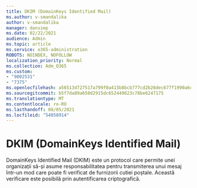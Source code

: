 ```yaml
---
title: DKIM (DomainKeys Identified Mail)
ms.author: v-smandalika
author: v-smandalika
manager: dansimp
ms.date: 02/22/2021
audience: Admin
ms.topic: article
ms.service: o365-administration
ROBOTS: NOINDEX, NOFOLLOW
localization_priority: Normal
ms.collection: Adm_O365
ms.custom:
- "9002531"
- "7375"
ms.openlocfilehash: a56513d727517a799f0a415b8bcb777cd2b26dec677f1990a6caf4b2090f660b
ms.sourcegitcommit: b5f7da89a650d2915dc652449623c78be6247175
ms.translationtype: MT
ms.contentlocale: ro-RO
ms.lasthandoff: 08/05/2021
ms.locfileid: "54058914"
---
```

# <a name="dkim-domainkeys-identified-mail"></a>DKIM (DomainKeys Identified Mail)

DomainKeys Identified Mail (DKIM) este un protocol care permite unei organizații să-și asume responsabilitatea pentru transmiterea unui mesaj într-un mod care poate fi verificat de furnizorii cutiei poștale. Această verificare este posibilă prin autentificarea criptografică.
